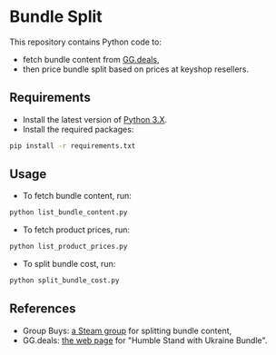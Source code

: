 # Bundle Split

This repository contains Python code to:
- fetch bundle content from [GG.deals][ggdeals-landing-page],
- then price bundle split based on prices at keyshop resellers.

## Requirements

- Install the latest version of [Python 3.X][python-download].
- Install the required packages:

```bash
pip install -r requirements.txt
```

## Usage

- To fetch bundle content, run:

```bash
python list_bundle_content.py 
```

- To fetch product prices, run:

```bash
python list_product_prices.py 
```

- To split bundle cost, run:

```bash
python split_bundle_cost.py 
```

## References

- Group Buys: [a Steam group][grbu-steam-group] for splitting bundle content,
- GG.deals: [the web page][ggdeals-bundle-page] for "Humble Stand with Ukraine Bundle".

<!-- Definitions -->

[ggdeals-landing-page]: <https://gg.deals/>
[python-download]: <https://www.python.org/downloads/>
[grbu-steam-group]: <https://steamcommunity.com/groups/groupbuys/discussions/14/>
[ggdeals-bundle-page]: <https://gg.deals/bundle/humble-stand-with-ukraine-bundle/>
